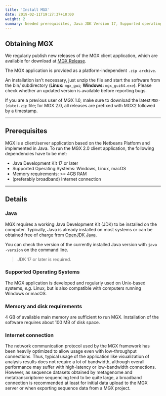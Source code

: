 ```yaml
---
title: 'Install MGX'
date: 2019-02-11T19:27:37+10:00
weight: 2
summary: Needed prerequisites, Java JDK Version 17, Supported operating systems and obtaining MGX.
---
```



## Obtaining MGX

We regularly publish new releases of the MGX client application, which are available for download at [MGX Release](https://github.com/MGX-metagenomics/MGX-gui/releases).

The MGX application is provided as a platform-independent `.zip archive`.

An installation isn't necessary, just unzip the file and start the software from the bin/ subdirectory (**Linux:** `mgx_gui`; **Windows:** `mgx_gui64.exe`). Please check whether an updated version is available before reporting bugs.

If you are a previous user of MGX 1.0, make sure to download the latest `MGX-(date).zip` file; for MGX 2.0, all releases are prefixed with MGX2 followed by a timestamp.

---

## Prerequisites

MGX is a client/server application based on the Netbeans Platform and implemented in Java. To run the MGX 2.0 client application, the following dependencies have to be met:

- Java Development Kit 17 or later
- Supported Operating Systems: Windows, Linux, macOS
- Memory requirements: >= 4GB RAM
- (preferably broadband) Internet connection

---

## Details

### Java

MGX requires a working Java Development Kit (JDK) to be installed on the computer. Typically, Java is already installed on most systems or can be obtained free of charge from [OpenJDK Java](https://openjdk.org/).

You can check the version of the currently installed Java version with `java -version` on the command line.

>JDK 17 or later is required.

### Supported Operating Systems

The MGX application is developed and regularly used on Unix-based systems, _e.g._ Linux, but is also compatible with computers running Windows or macOS.

### Memory and disk requirements

4 GB of available main memory are sufficient to run MGX. Installation of the software requires about 100 MB of disk space.

### Internet connection

The network communication protocol used by the MGX framework has been heavily optimized to allow usage even with low-throughput connections. Thus, typical usage of the application like visualization of analysis results does not require a lot of bandwidth, although overall performance may suffer with high-latency or low-bandwidth connections. However, as sequence datasets obtained by metagenome and metatranscriptome sequencing tend to be quite large, a broadband connection is recommended at least for initial data upload to the MGX server or when exporting sequence data from a MGX project.
